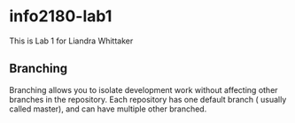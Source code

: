 # info2180-lab1
This is Lab 1 for Liandra Whittaker

## Branching 
Branching allows you to isolate development work without affecting other branches in the repository. Each repository has one default branch ( usually called master), and can have multiple other branched.